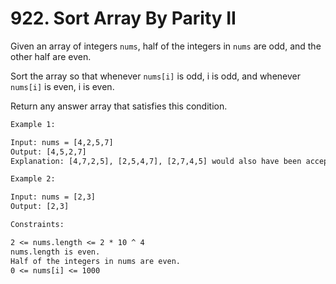 # 922. Sort Array By Parity II

Given an array of integers `nums`, half of the integers in `nums` are odd, and the other half are even.

Sort the array so that whenever `nums[i]` is odd, i is odd, and whenever `nums[i]` is even, i is even.

Return any answer array that satisfies this condition.

```txt
Example 1:

Input: nums = [4,2,5,7]
Output: [4,5,2,7]
Explanation: [4,7,2,5], [2,5,4,7], [2,7,4,5] would also have been accepted.
```

```txt
Example 2:

Input: nums = [2,3]
Output: [2,3]
```

```txt
Constraints:

2 <= nums.length <= 2 * 10 ^ 4
nums.length is even.
Half of the integers in nums are even.
0 <= nums[i] <= 1000
```
